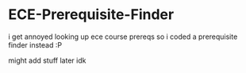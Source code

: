 # ECE-Prerequisite-Finder

i get annoyed looking up ece course prereqs so i coded a prerequisite finder instead :P


might add stuff later idk
